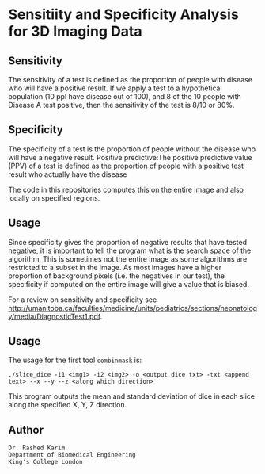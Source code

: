 # Sensitiity and Specificity Analysis for 3D Imaging Data 

## Sensitivity

The sensitivity of a test is defined as the proportion of people with disease who will have a positive result. If we apply a test to a hypothetical population (10 ppl have disease out of 100), and 8 of the 10 people with Disease A test positive, then the sensitivity of the test is 8/10 or 80%.

## Specificity

The specificity of a test is the proportion of people without the disease who will have a negative result.
Positive predictive:The positive predictive value (PPV) of a test is defined as the proportion of people with a positive test result who actually have the disease

The code in this repositories computes this on the entire image and also locally on specified regions.  

## Usage
Since specificity gives the proportion of negative results that have tested negative, it is important to tell the program what is the search space of the algorithm. This is sometimes not the entire image as some algorithms are restricted to a subset in the image. As most images have a higher proportion of background pixels (i.e. the negatives in our test), the specificity if computed on the entire image will give a value that is biased.

For a review on sensitivity and specificity see http://umanitoba.ca/faculties/medicine/units/pediatrics/sections/neonatology/media/DiagnosticTest1.pdf.

## Usage 
The usage for the first tool ```combinmask``` is:
```
./slice_dice -i1 <img1> -i2 <img2> -o <output dice txt> -txt <append text> --x --y --z <along which direction>
```
This program outputs the mean and standard deviation of dice in each slice along the specified X, Y, Z direction. 



## Author 
```
Dr. Rashed Karim 
Department of Biomedical Engineering 
King's College London 
```
